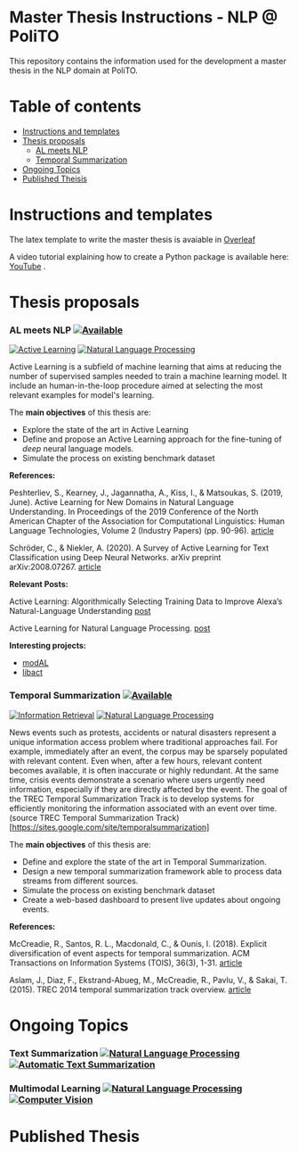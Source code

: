 Master Thesis Instructions - NLP @ PoliTO
=================
This repository contains the information used for the development a master thesis in the NLP domain at PoliTO.

Table of contents
=================

   * [Instructions and templates](#instructions-and-templates)
   * [Thesis proposals](#thesis-proposals)
     * [AL meets NLP](#al-meets-nlp-)
     * [Temporal Summarization](#temporal-summarization-)
   * [Ongoing Topics](#ongoing-topics)
   * [Published Theisis](#published-thesis)

Instructions and templates
============

The latex template to write the master thesis is avaiable in [Overleaf](https://it.overleaf.com/latex/templates/master-thesis-template-polito/jvfrbmxqkscw)

A video tutorial explaining how to create a Python package is available here: [YouTube](https://www.youtube.com/watch?v=GIF3LaRqgXo) .

Thesis proposals
============

### AL meets NLP <a href="mailto:moreno.laquatra@polito.it?subject=AL meets NLP - YOUR NAME HERE"><img src="https://shields.io/badge/-available-green" alt="Available"></a>
<a href="https://en.wikipedia.org/wiki/Active_learning_(machine_learning)"><img src="https://img.shields.io/badge/AL-Active%20Learning-red" alt="Active Learning"></a>
<a href="https://en.wikipedia.org/wiki/Natural_language_processing"><img src="https://img.shields.io/badge/NLP-Natural%20Language%20Processing-yellow" alt="Natural Language Processing"></a>

Active Learning is a subfield of machine learning that aims at reducing the number of supervised samples needed to train a machine learning model. 
It include an human-in-the-loop procedure aimed at selecting the most relevant examples for model's learning.

The **main objectives** of this thesis are:

- Explore the state of the art in Active Learning
- Define and propose an Active Learning approach for the fine-tuning of *deep* neural language models.
- Simulate the process on existing benchmark dataset

**References:**

Peshterliev, S., Kearney, J., Jagannatha, A., Kiss, I., & Matsoukas, S. (2019, June). Active Learning for New Domains in Natural Language Understanding. In Proceedings of the 2019 Conference of the North American Chapter of the Association for Computational Linguistics: Human Language Technologies, Volume 2 (Industry Papers) (pp. 90-96). [article](https://www.aclweb.org/anthology/N19-2012.pdf)

Schröder, C., & Niekler, A. (2020). A Survey of Active Learning for Text Classification using Deep Neural Networks. arXiv preprint arXiv:2008.07267. [article](https://arxiv.org/pdf/2008.07267.pdf)

**Relevant Posts:**

Active Learning: Algorithmically Selecting Training Data to Improve Alexa’s Natural-Language Understanding [post](https://www.amazon.science/blog/active-learning-algorithmically-selecting-training-data-to-improve-alexas-natural-language-understanding)

Active Learning for Natural Language Processing. [post](https://crowintelligence.org/2020/06/04/active-learning-for-natural-language-processing/)

**Interesting projects:**

- [modAL](https://github.com/modAL-python/modAL)
- [libact](https://github.com/ntucllab/libact)


### Temporal Summarization <a href="mailto:moreno.laquatra@polito.it?subject=Temporal summarizaion - YOUR NAME HERE"><img src="https://shields.io/badge/-available-green" alt="Available"></a>

<a href="https://en.wikipedia.org/wiki/Information_retrieval"><img src="https://img.shields.io/badge/IR-Information%20Retrieval-blue" alt="Information Retrieval"></a>
<a href="https://en.wikipedia.org/wiki/Natural_language_processing"><img src="https://img.shields.io/badge/NLP-Natural%20Language%20Processing-yellow" alt="Natural Language Processing"></a>

News events such as protests, accidents or natural disasters represent a unique information access problem where traditional approaches fail. For example, immediately after an event, the corpus may be sparsely populated with relevant content. Even when, after a few hours, relevant content becomes available, it is often inaccurate or highly redundant. At the same time, crisis events demonstrate a scenario where users urgently need information, especially if they are directly affected by the event. The goal of the TREC Temporal Summarization Track is to develop systems for efficiently monitoring the information associated with an event over time. (source TREC Temporal Summarization Track)[https://sites.google.com/site/temporalsummarization]

The **main objectives** of this thesis are:

- Define and explore the state of the art in Temporal Summarization.
- Design a new temporal summarization framework able to process data streams from different sources.
- Simulate the process on existing benchmark dataset
- Create a web-based dashboard to present live updates about ongoing events.

**References:**

McCreadie, R., Santos, R. L., Macdonald, C., & Ounis, I. (2018). Explicit diversification of event aspects for temporal summarization. ACM Transactions on Information Systems (TOIS), 36(3), 1-31. [article](https://core.ac.uk/download/pdf/111557739.pdf)

Aslam, J., Diaz, F., Ekstrand-Abueg, M., McCreadie, R., Pavlu, V., & Sakai, T. (2015). TREC 2014 temporal summarization track overview. [article](https://apps.dtic.mil/sti/pdfs/ADA618947.pdf)


Ongoing Topics
============

### Text Summarization <a href="https://en.wikipedia.org/wiki/Natural_language_processing"><img src="https://img.shields.io/badge/NLP-Natural%20Language%20Processing-yellow" alt="Natural Language Processing"></a> <a href="https://en.wikipedia.org/wiki/Automatic_summarization"><img src="https://img.shields.io/badge/ATS-Automatic%20Text%20Summarization-blue" alt="Automatic Text Summarization"></a>
### Multimodal Learning <a href="https://en.wikipedia.org/wiki/Natural_language_processing"><img src="https://img.shields.io/badge/NLP-Natural%20Language%20Processing-yellow" alt="Natural Language Processing"></a> <a href="https://en.wikipedia.org/wiki/Computer_Vision"><img src="https://img.shields.io/badge/CV-Computer%20Vision-green" alt="Computer Vision"></a>


Published Thesis
============
